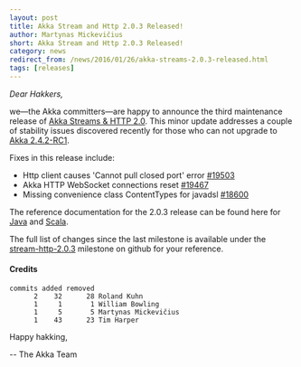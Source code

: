 ```yaml
---
layout: post
title: Akka Stream and Http 2.0.3 Released!
author: Martynas Mickevičius
short: Akka Stream and Http 2.0.3 Released!
category: news
redirect_from: /news/2016/01/26/akka-streams-2.0.3-released.html
tags: [releases]
---
```


*Dear Hakkers,*

we—the Akka committers—are happy to announce the third maintenance release of [Akka Streams & HTTP 2.0](https://akka.io/news/2015/12/21/akka-streams-2.0-released.html).
This minor update addresses a couple of stability issues discovered recently for those who can not upgrade to [Akka 2.4.2-RC1](https://akka.io/news/2016/01/26/akka-2.4.2-RC1-released.html).

Fixes in this release include:

- Http client causes 'Cannot pull closed port' error [#19503](https://github.com/akka/akka/issues/19503)
- Akka HTTP WebSocket connections reset [#19467](https://github.com/akka/akka/issues/19467)
- Missing convenience class ContentTypes for javadsl [#18600](https://github.com/akka/akka/issues/18600)

The reference documentation for the 2.0.3 release can be found here for [Java](https://doc.akka.io/docs/akka-stream-and-http-experimental/2.0.3/java.html) and [Scala](https://doc.akka.io/docs/akka-stream-and-http-experimental/2.0.3/scala.html).

The full list of changes since the last milestone is available under the [stream-http-2.0.3](https://github.com/akka/akka/issues?q=is%3Aissue+milestone%3Astream-http-2.0.3+is%3Aclosed) milestone on github for your reference.

#### Credits ####

    commits added removed
          2    32      28 Roland Kuhn
          1     1       1 William Bowling
          1     5       5 Martynas Mickevičius
          1    43      23 Tim Harper

Happy hakking,

-- The Akka Team
